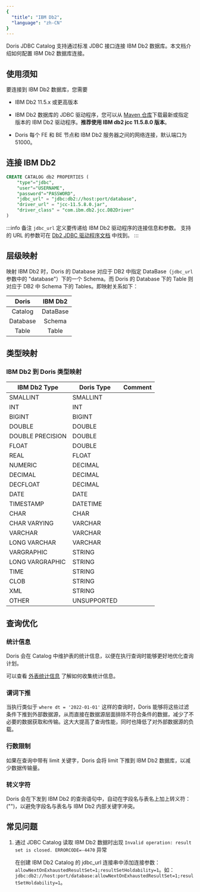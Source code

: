 ```yaml
---
{
  "title": "IBM Db2",
  "language": "zh-CN"
}
---
```


<!-- 
Licensed to the Apache Software Foundation (ASF) under one
or more contributor license agreements.  See the NOTICE file
distributed with this work for additional information
regarding copyright ownership.  The ASF licenses this file
to you under the Apache License, Version 2.0 (the
"License"); you may not use this file except in compliance
with the License.  You may obtain a copy of the License at

  http://www.apache.org/licenses/LICENSE-2.0

Unless required by applicable law or agreed to in writing,
software distributed under the License is distributed on an
"AS IS" BASIS, WITHOUT WARRANTIES OR CONDITIONS OF ANY
KIND, either express or implied.  See the License for the
specific language governing permissions and limitations
under the License.
-->

Doris JDBC Catalog 支持通过标准 JDBC 接口连接 IBM Db2 数据库。本文档介绍如何配置 IBM Db2 数据库连接。

## 使用须知

要连接到 IBM Db2 数据库，您需要

- IBM Db2 11.5.x 或更高版本

- IBM Db2 数据库的 JDBC 驱动程序，您可以从 [Maven 仓库](https://mvnrepository.com/artifact/com.ibm.db2/jcc)下载最新或指定版本的 IBM Db2 驱动程序。**推荐使用 IBM db2 jcc 11.5.8.0 版本**。

- Doris 每个 FE 和 BE 节点和 IBM Db2 服务器之间的网络连接，默认端口为 51000。

## 连接 IBM Db2

```sql
CREATE CATALOG db2 PROPERTIES (
    "type"="jdbc",
    "user"="USERNAME",
    "password"="PASSWORD",
    "jdbc_url" = "jdbc:db2://host:port/database",
    "driver_url" = "jcc-11.5.8.0.jar",
    "driver_class" = "com.ibm.db2.jcc.DB2Driver"
)
```

:::info 备注
`jdbc_url` 定义要传递给 IBM Db2 驱动程序的连接信息和参数。
支持的 URL 的参数可在 [Db2 JDBC 驱动程序文档](https://www.ibm.com/docs/en/db2-big-sql/5.0?topic=drivers-jdbc-driver) 中找到。
:::

## 层级映射

映射 IBM Db2 时，Doris 的 Database 对应于 DB2 中指定 DataBase（`jdbc_url` 参数中的 "database"）下的一个 Schema。而 Doris 的 Database 下的 Table 则对应于 DB2 中 Schema 下的 Tables。即映射关系如下：

|  Doris   | IBM Db2  |
|:--------:|:--------:|
| Catalog  | DataBase |
| Database |  Schema  |
|  Table   |  Table   |

## 类型映射

### IBM Db2 到 Doris 类型映射

| IBM Db2 Type     | Doris Type  | Comment  |
|------------------|-------------|----------|
| SMALLINT         | SMALLINT    |          |
| INT              | INT         |          |
| BIGINT           | BIGINT      |          |
| DOUBLE           | DOUBLE      |          |
| DOUBLE PRECISION | DOUBLE      |          |
| FLOAT            | DOUBLE      |          |
| REAL             | FLOAT       |          |
| NUMERIC          | DECIMAL     |          |
| DECIMAL          | DECIMAL     |          |
| DECFLOAT         | DECIMAL     |          |
| DATE             | DATE        |          |
| TIMESTAMP        | DATETIME    |          |
| CHAR             | CHAR        |          |
| CHAR VARYING     | VARCHAR     |          |
| VARCHAR          | VARCHAR     |          |
| LONG VARCHAR     | VARCHAR     |          |
| VARGRAPHIC       | STRING      |          |
| LONG VARGRAPHIC  | STRING      |          |
| TIME             | STRING      |          |
| CLOB             | STRING      |          |
| XML              | STRING      |          |
| OTHER            | UNSUPPORTED |          |

## 查询优化

### 统计信息

Doris 会在 Catalog 中维护表的统计信息，以便在执行查询时能够更好地优化查询计划。

可以查看 [外表统计信息](../external-statistics) 了解如何收集统计信息。

### 谓词下推

当执行类似于 `where dt = '2022-01-01'` 这样的查询时，Doris 能够将这些过滤条件下推到外部数据源，从而直接在数据源层面排除不符合条件的数据，减少了不必要的数据获取和传输。这大大提高了查询性能，同时也降低了对外部数据源的负载。

### 行数限制

如果在查询中带有 limit 关键字，Doris 会将 limit 下推到 IBM Db2 数据库，以减少数据传输量。

### 转义字符

Doris 会在下发到 IBM Db2 的查询语句中，自动在字段名与表名上加上转义符：("")，以避免字段名与表名与 IBM Db2 内部关键字冲突。

## 常见问题

1. 通过 JDBC Catalog 读取 IBM Db2 数据时出现 `Invalid operation: result set is closed. ERRORCODE=-4470` 异常

   在创建 IBM Db2 Catalog 的 jdbc_url 连接串中添加连接参数：`allowNextOnExhaustedResultSet=1;resultSetHoldability=1`。如：
   `jdbc:db2://host:port/database:allowNextOnExhaustedResultSet=1;resultSetHoldability=1`。
